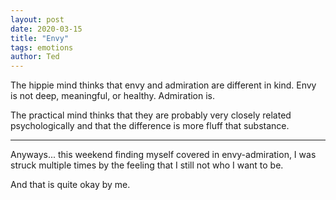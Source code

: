 ```yaml
---
layout: post
date: 2020-03-15
title: "Envy"
tags: emotions
author: Ted
---
```


The hippie mind thinks that envy and admiration are different in kind. Envy is not deep, meaningful, or healthy. Admiration is.

The practical mind thinks that they are probably very closely related psychologically and that the difference is more fluff that substance.

---

Anyways... this weekend finding myself covered in envy-admiration, I was struck multiple times by the feeling that I still not who I want to be.

And that is quite okay by me.  

